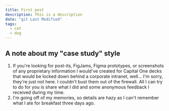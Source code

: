 ```yaml
---
title: First post
description: This is a description
date: "git Last Modified"
tags:
  - cat
  - dog
---
```


## A note about my "case study" style

1. If you're looking for post-its, FigJams, Figma prototypes, or screenshots of any proprietary information I would've created for Capital One decks that would be locked down behind a corporate intranet, well... I'm sorry, they're just not here. I couldn't bust them out of the firewall. All I can try to do for you is share what I did and some anonymous feedback I received during my time.
2. I'm going off of my memories, so details are hazy as I can't remember what I ate for breakfast three days ago.
